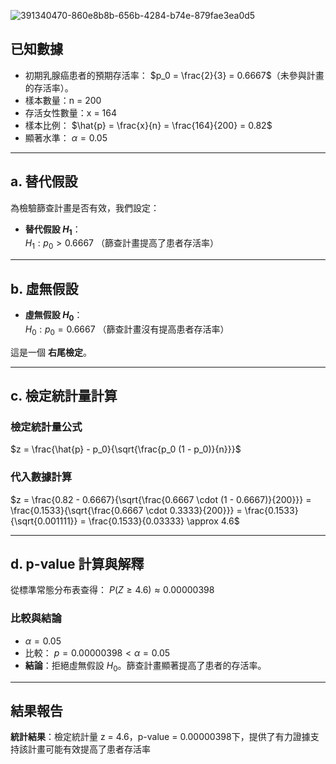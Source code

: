 ![391340470-860e8b8b-656b-4284-b74e-879fae3ea0d5](https://github.com/user-attachments/assets/63514a1f-8e91-45e8-b0f3-69dcea710b98)

## 已知數據
- 初期乳腺癌患者的預期存活率： $p_0 = \frac{2}{3} = 0.6667$（未參與計畫的存活率）。
- 樣本數量：n = 200
- 存活女性數量：x = 164
- 樣本比例： $\hat{p} = \frac{x}{n} = \frac{164}{200} = 0.82$
- 顯著水準： $\alpha = 0.05$

---

## a. 替代假設
為檢驗篩查計畫是否有效，我們設定：
- **替代假設 $H_1$**：\
  $H_1: p_0 > 0.6667$
  （篩查計畫提高了患者存活率）

---

## b. 虛無假設
- **虛無假設 $H_0$**：\
  $H_0: p_0 = 0.6667$
  （篩查計畫沒有提高患者存活率）

這是一個 **右尾檢定**。

---

## c. 檢定統計量計算

### 檢定統計量公式
$z = \frac{\hat{p} - p_0}{\sqrt{\frac{p_0 (1 - p_0)}{n}}}$

### 代入數據計算
$z = \frac{0.82 - 0.6667}{\sqrt{\frac{0.6667 \cdot (1 - 0.6667)}{200}}} = \frac{0.1533}{\sqrt{\frac{0.6667 \cdot 0.3333}{200}}} = \frac{0.1533}{\sqrt{0.001111}} = \frac{0.1533}{0.03333} \approx 4.6$

---

## d. p-value 計算與解釋

從標準常態分布表查得：
$P(Z \geq 4.6) \approx 0.00000398$

### 比較與結論
- $\alpha = 0.05$
- 比較：
  $p = 0.00000398 < \alpha = 0.05$
- **結論**：拒絕虛無假設 $H_0$。篩查計畫顯著提高了患者的存活率。
---
## 結果報告
**統計結果**：檢定統計量 z = 4.6，p-value = 0.00000398下，提供了有力證據支持該計畫可能有效提高了患者存活率

